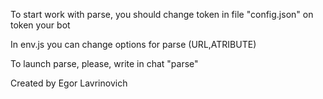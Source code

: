 To start work with parse, you should change token in file "config.json" on token your bot

In env.js you can change options for parse (URL,ATRIBUTE)

To launch parse, please, write in chat "parse"

Created by Egor Lavrinovich
